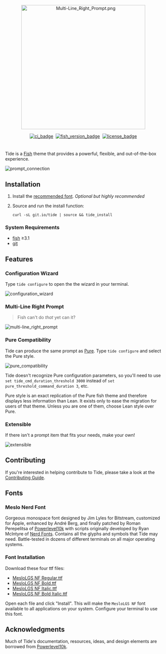 <div align="center">

<img
  src="https://raw.githubusercontent.com/IlanCosman/tide-resources/master/images/logo.svg"
  alt="Multi-Line_Right_Prompt.png"
  width="400"
/>

<!-- 0 width spaces on the line below -->

[![ci_badge][]][actions] ​ [![fish_version_badge][]](#System-Requirements) ​ [![license_badge][]][license]

</div>

#

Tide is a [Fish][] theme that provides a powerful, flexible, and out-of-the-box experience.

![prompt_connection][]

## Installation

1. Install the [recommended font](#Fonts). _Optional but highly recommended_

2. Source and run the install function:

   ```console
   curl -sL git.io/tide | source && tide_install
   ```

### System Requirements

- [fish][] ≥3.1
- [git][]

## Features

### Configuration Wizard

Type `tide configure` to open the the wizard in your terminal.

![configuration_wizard][]

### Multi-Line Right Prompt

> Fish can't do _that_ yet can it?

![multi-line_right_prompt][]

### Pure Compatibility

Tide can produce the same prompt as [Pure][]. Type `tide configure` and select the Pure style.

![pure_compatibility][]

Tide doesn't recognize Pure configuration parameters, so you'll need to use `set tide_cmd_duration_threshold 3000` instead of `set pure_threshold_command_duration 3`, etc.

Pure style is an exact replication of the Pure fish theme and therefore displays less information than Lean. It exists only to ease the migration for users of that theme. Unless you are one of them, choose Lean style over Pure.

### Extensible

If there isn't a prompt item that fits your needs, make your own!

![extensible][]

## Contributing

If you're interested in helping contribute to Tide, please take a look at the [Contributing Guide][].

## Fonts

### Meslo Nerd Font

Gorgeous monospace font designed by Jim Lyles for Bitstream, customized for Apple, enhanced by André Berg, and finally patched by Roman Perepelitsa of [Powerlevel10k][] with scripts originally developed by Ryan McIntyre of [Nerd Fonts][]. Contains all the glyphs and symbols that Tide may need. Battle-tested in dozens of different terminals on all major operating systems.

### Font Installation

Download these four ttf files:

- [MesloLGS NF Regular.ttf][]
- [MesloLGS NF Bold.ttf][]
- [MesloLGS NF Italic.ttf][]
- [MesloLGS NF Bold Italic.ttf][]

Open each file and click "Install". This will make the `MesloLGS NF` font available to all applications on your system. Configure your terminal to use this font.

## Acknowledgments

Much of Tide's documentation, resources, ideas, and design elements are borrowed from [Powerlevel10k][].

<!-- Alphabetical Reference Links -->

[actions]: https://github.com/IlanCosman/tide/actions
[ci_badge]: https://github.com/IlanCosman/tide/workflows/CI/badge.svg
[configuration_wizard]: https://raw.githubusercontent.com/IlanCosman/tide-resources/master/svgs/Configuration_Wizard.svg
[contributing guide]: CONTRIBUTING.md
[extensible]: https://raw.githubusercontent.com/IlanCosman/tide-resources/master/images/Extensible.png
[fish]: https://github.com/fish-shell/fish-shell
[fish_git_prompt]: https://fishshell.com/docs/current/cmds/fish_git_prompt.html
[fish_version_badge]: https://img.shields.io/badge/fish-3.1.0%2B-blue
[git]: https://github.com/git/git
[license]: LICENSE.md
[license_badge]: https://img.shields.io/github/license/IlanCosman/tide
[meslolgs nf bold.ttf]: https://raw.githubusercontent.com/IlanCosman/tide-resources/master/fonts/MesloLGS%20NF%20Bold.ttf
[meslolgs nf bold italic.ttf]: https://raw.githubusercontent.com/IlanCosman/tide-resources/master/fonts/MesloLGS%20NF%20Bold%20Italic.ttf
[meslolgs nf italic.ttf]: https://raw.githubusercontent.com/IlanCosman/tide-resources/master/fonts/MesloLGS%20NF%20Italic.ttf
[meslolgs nf regular.ttf]: https://raw.githubusercontent.com/IlanCosman/tide-resources/master/fonts/MesloLGS%20NF%20Regular.ttf
[multi-line_right_prompt]: https://raw.githubusercontent.com/IlanCosman/tide-resources/master/images/Multi-Line_Right_Prompt.png
[nerd fonts]: https://github.com/ryanoasis/nerd-fonts
[powerlevel10k]: https://github.com/romkatv/powerlevel10k/
[prompt_connection]: https://raw.githubusercontent.com/IlanCosman/tide-resources/master/images/Prompt_Connection.png
[pure]: https://github.com/rafaelrinaldi/pure
[pure_compatibility]: https://raw.githubusercontent.com/IlanCosman/tide-resources/master/svgs/Pure_Compatibility.svg
